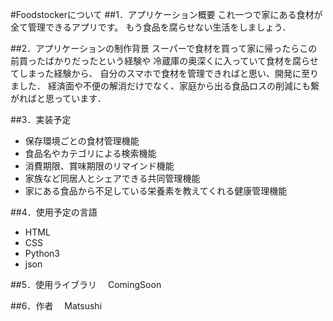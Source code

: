 
#Foodstockerについて
##1．アプリケーション概要
これ一つで家にある食材が全て管理できるアプリです。
もう食品を腐らせない生活をしましょう．

##2．アプリケーションの制作背景
スーパーで食材を買って家に帰ったらこの前買ったばかりだったという経験や
冷蔵庫の奥深くに入っていて食材を腐らせてしまった経験から、
自分のスマホで食材を管理できればと思い、開発に至りました．
経済面や不便の解消だけでなく、家庭から出る食品ロスの削減にも繋がればと思っています．

##3．実装予定
- 保存環境ごとの食材管理機能
- 食品名やカテゴリによる検索機能
- 消費期限、賞味期限のリマインド機能
- 家族など同居人とシェアできる共同管理機能
- 家にある食品から不足している栄養素を教えてくれる健康管理機能

##4．使用予定の言語
- HTML
- CSS
- Python3
- json

##5．使用ライブラリ
　ComingSoon

##6．作者
　Matsushi


